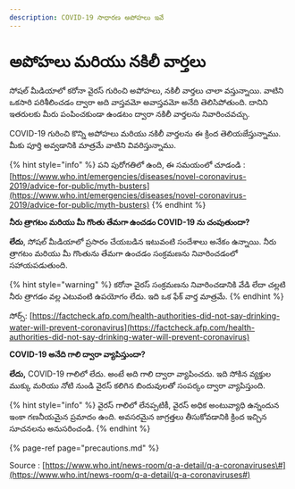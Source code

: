 ```yaml
---
description: COVID-19 సాధారణ అపోహలు ఇవే
---
```


# అపోహలు మరియు నకిలీ వార్తలు

సోషల్ మీడియాలో కరోనా వైరస్ గురించి అపోహలు, నకిలీ వార్తలు చాలా వస్తున్నాయి. వాటిని ఒకసారి పరిశీలించడం ద్వారా అది వాస్తవమో అవాస్తవమో అనేది తెలిసిపోతుంది. దానిని ఇతరులకు మీరు పంపించకుండా ఉండటం ద్వారా నకిలీ వార్తలను నివారించవచ్చు.

COVID-19 గురించి కొన్ని అపోహలు మరియు నకిలీ వార్తలను ఈ క్రింద తెలియజేస్తున్నాము. మీకు పూర్తి అవ్వడానికి మాత్రమే వాటిని వివరిస్తున్నాము.

{% hint style="info" %}
పని పురోగతిలో ఉంది, ఈ సమయంలో చూడండి : [https://www.who.int/emergencies/diseases/novel-coronavirus-2019/advice-for-public/myth-busters](https://www.who.int/emergencies/diseases/novel-coronavirus-2019/advice-for-public/myth-busters)
{% endhint %}

**నీరు త్రాగటం మరియు మీ గొంతు తేమగా ఉంచడం COVID-19 ను చంపుతుందా?**

**లేదు**, సోషల్ మీడియాలో ప్రసారం చేయబడిన ఇటువంటి సందేశాలు అనేకం ఉన్నాయి. నీరు త్రాగటం మరియు మీ గొంతును తేమగా ఉంచడం సంక్రమణను నివారించడంలో సహాయపడుతుంది.

{% hint style="warning" %}
కరోనా వైరస్ సంక్రమణను నివారించడానికి వేడి లేదా చల్లటి నీరు త్రాగడం వల్ల ఎటువంటి ఉపయోగం లేదు. ఇది ఒక ఫేక్ వార్త మాత్రమే.
{% endhint %}

సోర్స్: [https://factcheck.afp.com/health-authorities-did-not-say-drinking-water-will-prevent-coronavirus](https://factcheck.afp.com/health-authorities-did-not-say-drinking-water-will-prevent-coronavirus)

**COVID-19 అనేది గాలి ద్వారా వ్యాపిస్తుందా?**

**లేదు,** COVID-19 గాలిలో లేదు. అంటే అది గాలి ద్వారా వ్యాపించదు. ఇది సోకిన వ్యక్తుల ముక్కు మరియు నోటి నుండి వైరస్ కలిగిన బిందువులతో సంపర్కం ద్వారా వ్యాపిస్తుంది.

{% hint style="info" %}
వైరస్ గాలిలో లేనప్పటికీ, వైరస్ అధిక అంటువ్యాధి ఉన్నందున ఇంకా గణనీయమైన ప్రమాదం ఉంది. అవసరమైన జాగ్రత్తలు తీసుకోవడానికి క్రింద ఇచ్చిన సూచనలను అనుసరించండి.
{% endhint %}

{% page-ref page="precautions.md" %}

Source : [https://www.who.int/news-room/q-a-detail/q-a-coronaviruses\#](https://www.who.int/news-room/q-a-detail/q-a-coronaviruses#)

